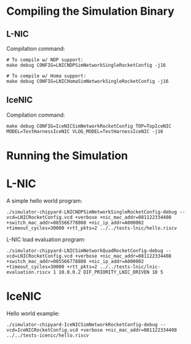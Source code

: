 # Compiling the Simulation Binary

## L-NIC
Compilation command:
```
# To compile w/ NDP support:
make debug CONFIG=LNICNDPSimNetworkSingleRocketConfig -j16

# To compile w/ Homa support:
make debug CONFIG=LNICHomaSimNetworkSingleRocketConfig -j16
```

## IceNIC
Compilation command:
```
make debug CONFIG=IceNICSimNetworkRocketConfig TOP=TopIceNIC MODEL=TestHarnessIceNIC VLOG_MODEL=TestHarnessIceNIC -j16
```

# Running the Simulation

# L-NIC
A simple hello world program:
```
./simulator-chipyard-LNICNDPSimNetworkSingleRocketConfig-debug --vcd=LNICRocketConfig.vcd +verbose +nic_mac_addr=081122334408 +switch_mac_addr=085566778808 +nic_ip_addr=A000002 +timeout_cycles=30000 +rtt_pkts=2 ../../tests-lnic/hello.riscv
```

L-NIC load evaluation program:
```
./simulator-chipyard-LNICSimNetworkQuadRocketConfig-debug --vcd=LNICRocketConfig.vcd +verbose +nic_mac_addr=081122334408 +switch_mac_addr=085566778808 +nic_ip_addr=A000002 +timeout_cycles=30000 +rtt_pkts=2 ../../tests-lnic/lnic-evaluation.riscv 1 10.0.0.2 DIF_PRIORITY_LNIC_DRIVEN 10 5
```

# IceNIC
Hello world example:
```
./simulator-chipyard-IceNICSimNetworkRocketConfig-debug --vcd=IceNICRocketConfig.vcd +verbose +nic_mac_addr=081122334408 ../../tests-icenic/hello.riscv
```

